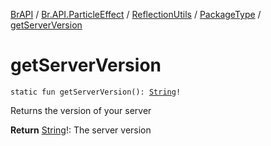 [BrAPI](../../../index.md) / [Br.API.ParticleEffect](../../index.md) / [ReflectionUtils](../index.md) / [PackageType](index.md) / [getServerVersion](./get-server-version.md)

# getServerVersion

`static fun getServerVersion(): `[`String`](https://kotlinlang.org/api/latest/jvm/stdlib/kotlin/-string/index.html)`!`

Returns the version of your server

**Return**
[String](https://kotlinlang.org/api/latest/jvm/stdlib/kotlin/-string/index.html)!: The server version

